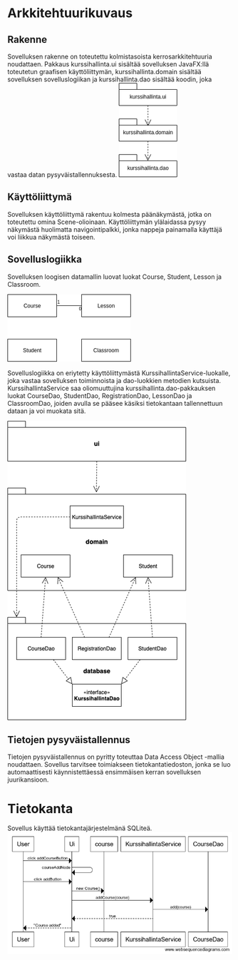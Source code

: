 # Arkkitehtuurikuvaus

## Rakenne
Sovelluksen rakenne on toteutettu kolmistasoista kerrosarkkitehtuuria noudattaen. Pakkaus kurssihallinta.ui sisältää sovelluksen JavaFX:llä toteutetun graafisen käyttöliittymän, kurssihallinta.domain sisältää sovelluksen sovelluslogiikan ja kurssihallinta.dao sisältää koodin, joka vastaa datan pysyväistallennuksesta.
![Pakkausrakenne](https://github.com/okkokuisma/ot-harjoitustyo/blob/master/dokumentointi/kuvat/pakkausrakenne.png)

## Käyttöliittymä
Sovelluksen käyttöliittymä rakentuu kolmesta päänäkymästä, jotka on toteutettu omina Scene-olioinaan. Käyttöliittymän ylälaidassa pysyy näkymästä huolimatta navigointipalkki, jonka nappeja painamalla käyttäjä voi liikkua näkymästä toiseen.

## Sovelluslogiikka
Sovelluksen loogisen datamallin luovat luokat Course, Student, Lesson ja Classroom.

![domainluokat](https://github.com/okkokuisma/ot-harjoitustyo/blob/master/dokumentointi/kuvat/domainluokat.png)

Sovelluslogiikka on eriytetty käyttöliittymästä KurssihallintaService-luokalle, joka vastaa sovelluksen toiminnoista ja dao-luokkien metodien kutsuista.
KurssihallintaService saa oliomuuttujina kurssihallinta.dao-pakkauksen luokat CourseDao, StudentDao, RegistrationDao, LessonDao ja ClassroomDao, joiden avulla se pääsee käsiksi tietokantaan tallennettuun dataan ja voi muokata sitä. 

![Pakkauskaavio](https://github.com/okkokuisma/ot-harjoitustyo/blob/master/dokumentointi/kuvat/pakkauskaavio.png)

## Tietojen pysyväistallennus
Tietojen pysyväistallennus on pyritty toteuttaa Data Access Object -mallia noudattaen. Sovellus tarvitsee toimiakseen tietokantatiedoston, jonka se luo automaattisesti käynnistettäessä ensimmäisen kerran sovelluksen juurikansioon. 

# Tietokanta
Sovellus käyttää tietokantajärjestelmänä SQLiteä.
![Sekvenssikaavio](https://github.com/okkokuisma/ot-harjoitustyo/blob/master/dokumentointi/kuvat/sekvenssikaavio_kurssilisays.png)
